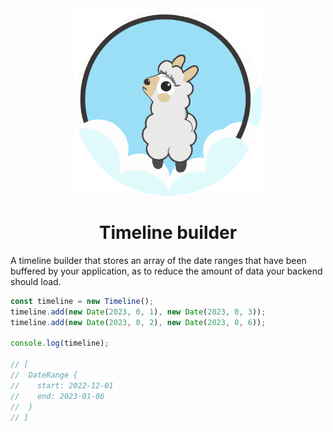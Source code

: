 <center>
<img src="assets/logo.png" height="300">
</center>

<center>
<h1>Timeline builder</h1>
</center>

A timeline builder that stores an array of the date ranges that have been buffered by your application, as to reduce the amount of data your backend should load.

```javascript
const timeline = new Timeline();
timeline.add(new Date(2023, 0, 1), new Date(2023, 0, 3));
timeline.add(new Date(2023, 0, 2), new Date(2023, 0, 6));

console.log(timeline);

// [
//  DateRange {
//    start: 2022-12-01
//    end: 2023-01-06
//  }
// ]
```
